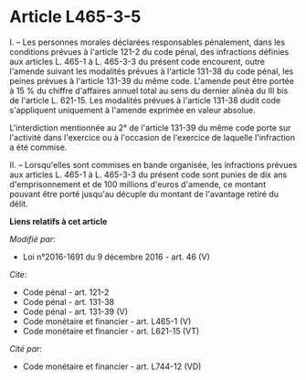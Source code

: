 # Article L465-3-5

I. – Les personnes morales déclarées responsables pénalement, dans les conditions prévues à l'article 121-2 du code pénal,
des infractions définies aux articles L. 465-1 à L. 465-3-3 du présent code encourent, outre l'amende suivant les modalités
prévues à l'article 131-38 du code pénal, les peines prévues à l'article 131-39 du même code. L'amende peut être portée à 15
% du chiffre d'affaires annuel total au sens du dernier alinéa du III bis de l'article L. 621-15. Les modalités prévues à
l'article 131-38 dudit code s'appliquent uniquement à l'amende exprimée en valeur absolue. 

L'interdiction mentionnée au 2° de l'article 131-39 du même code porte sur l'activité dans l'exercice ou à l'occasion de
l'exercice de laquelle l'infraction a été commise. 

II. – Lorsqu'elles sont commises en bande organisée, les infractions prévues aux articles L. 465-1 à L. 465-3-3 du présent
code sont punies de dix ans d'emprisonnement et de 100 millions d'euros d'amende, ce montant pouvant être porté jusqu'au
décuple du montant de l'avantage retiré du délit.

**Liens relatifs à cet article**

_Modifié par_:

  - Loi n°2016-1691 du 9 décembre 2016 - art. 46 (V)

_Cite_:

  - Code pénal - art. 121-2
  - Code pénal - art. 131-38
  - Code pénal - art. 131-39 (V)
  - Code monétaire et financier - art. L465-1 (V)
  - Code monétaire et financier - art. L621-15 (VT)

_Cité par_:

  - Code monétaire et financier - art. L744-12 (VD)

